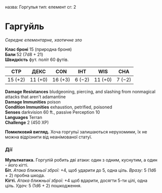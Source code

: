 назва: Горгулья тип: елемент cr: 2

# Гаргуйль
_Середнє елементарне, хаотичне зло_

**Клас броні** 15 (природна броня)    
**Бали** 52 (7d8 + 21)    
**Швидкість** фут. політ 60 футів.

| СТР     | ДЕКС    | CON     | ІНТ    | WIS     | CHA    |
| ------- | ------- | ------- | ------ | ------- | ------ |
| 15 (+2) | 11 (+0) | 16 (+3) | 6 (−2) | 11 (+0) | 7 (−2) |

**Damage Resistances** bludgeoning, piercing, and slashing from nonmagical attacks that aren't adamantine    
**Damage Immunities** poison    
**Condition Immunities** exhaustion, petrified, poisoned    
**Senses** darkvision 60 ft., passive Perception 10    
**Languages** Terran    
**Challenge** 2 (450 XP)

**Помилковий вигляд.** Хоча горгульї залишаються нерухомими, їх не можна відрізнити від неанімованої статуї.

### Дії
**Мультиатака.** Горгулій робить дві атаки: один з одним, куснутим, а один - його кігті.    
**Біт.** _Атака ближньої зброї:_ +4, щоб ударити до 5, одна ціль. _Вразу:_ 5 (1d6 + 2) пробна шкода.    
**Кігті.** _Атака ближньої зброї:_ +4 щоб вдарити, досягти 5-ти цілі, одна ціль. _Удач:_ 5 (1d6 + 2) пошкодження.